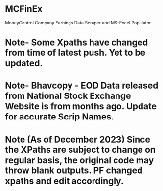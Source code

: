 # MCFinEx
MoneyControl Company Earnings Data Scraper and MS-Excel Populator

# Note- Some Xpaths have changed from time of latest push. Yet to be updated.
# Note- Bhavcopy - EOD Data released from National Stock Exchange Website is from months ago. Update for accurate Scrip Names.
# Note (As of December 2023) Since the XPaths are subject to change on regular basis, the original code may throw blank outputs. PF changed xpaths and edit accordingly. 
